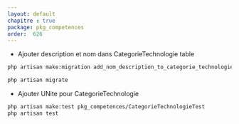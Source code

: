 ```yaml
---
layout: default
chapitre : true
package: pkg_competences
order:  626
---
```


- Ajouter description et nom dans CategorieTechnologie table

````bash
php artisan make:migration add_nom_description_to_categorie_technologies_table --table=categorie_technologies

php artisan migrate
````

- Ajouter UNite pour CategorieTechnologie

````bash
php artisan make:test pkg_competences/CategorieTechnologieTest
php artisan test
````
